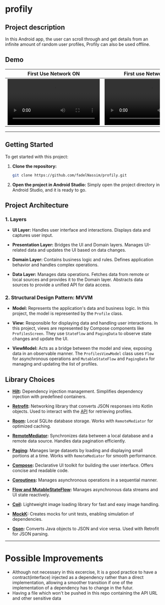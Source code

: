 # profily

## Project description 
In this Android app, the user can scroll through and get details from an infinite amount of random user profiles, Profily can also be used offline.

## Demo
| First Use Network ON  | First use Network OFF | Second use Network OFF |
| ------------- | ------------- | ------------- |
|<video src="https://github.com/user-attachments/assets/8de4f0fe-04be-4b1e-aaa7-41e53fee3126"/>|<video src="https://github.com/user-attachments/assets/ccb206f3-2ad9-4ad6-91c4-b15366e656e4"/>|<video src="https://github.com/user-attachments/assets/5233f68f-cebd-4969-aefe-5bc327626256"/>|

---

## Getting Started

To get started with this project:

1. **Clone the repository:**
   ```bash
   git clone https://github.com/fadelNassim/profily.git
   ```

2. **Open the project in Android Studio:**
   Simply open the project directory in Android Studio, and it is ready to go.

## Project Architecture

### 1. Layers

- **UI Layer:** 
  Handles user interface and interactions. Displays data and captures user input.

- **Presentation Layer:**
  Bridges the UI and Domain layers. Manages UI-related data and updates the UI based on data changes.

- **Domain Layer:**
  Contains business logic and rules. Defines application behavior and handles complex operations.

- **Data Layer:**
  Manages data operations. Fetches data from remote or local sources and provides it to the Domain layer. Abstracts data sources to provide a unified API for data access.

### 2. Structural Design Pattern: MVVM

- **Model:**
  Represents the application's data and business logic. In this project, the model is represented by the `Profile` class.

- **View:**
  Responsible for displaying data and handling user interactions. In this project, views are represented by Compose components like `ProfilesScreen`. They use `StateFlow` and `PagingData` to observe state changes and update the UI.

- **ViewModel:**
  Acts as a bridge between the model and view, exposing data in an observable manner. The `ProfilesViewModel` class uses `Flow` for asynchronous operations and `MutableStateFlow` and `PagingData` for managing and updating the list of profiles.

## Library Choices

- **[Hilt](https://dagger.dev/hilt/):** 
  Dependency injection management. Simplifies dependency injection with predefined containers.

- **[Retrofit](https://square.github.io/retrofit/):** 
  Networking library that converts JSON responses into Kotlin objects. Used to interact with the [API](https://randomuser.me/api/1.3/?seed=lydia&results=20&page=1) for retrieving profiles.

- **[Room](https://developer.android.com/training/data-storage/room):** 
  Local SQLite database storage. Works with `RemoteMediator` for optimized caching.

- **[RemoteMediator](https://developer.android.com/reference/kotlin/androidx/paging/RemoteMediator):** 
  Synchronizes data between a local database and a remote data source. Handles data pagination efficiently.

- **[Paging](https://developer.android.com/topic/libraries/architecture/paging/v3-overview):** 
  Manages large datasets by loading and displaying small portions at a time. Works with `RemoteMediator` for smooth performance.

- **[Compose](https://developer.android.com/jetpack/compose):** 
  Declarative UI toolkit for building the user interface. Offers concise and readable code.

- **[Coroutines](https://kotlinlang.org/docs/coroutines-overview.html):** 
  Manages asynchronous operations in a sequential manner.

- **[Flow and MutableStateFlow](https://kotlinlang.org/docs/flow.html):** 
  Manages asynchronous data streams and UI state reactively.

- **[Coil](https://coil-kt.github.io/coil/):** 
  Lightweight image loading library for fast and easy image handling.

- **[MockK](https://mockk.io/):** 
  Creates mocks for unit tests, enabling simulation of dependencies.

- **[Gson](https://github.com/google/gson):** 
  Converts Java objects to JSON and vice versa. Used with Retrofit for JSON parsing.

---

# Possible Improvements
- Although not necessary in this excercise, It is a good practice to have a contract(interface) injected as a dependency rather than a direct implementation, allowing a smoother transition if one of the implementation of a dependency has to change in the futur.
- Having a file which won't be pushed in this repo containing the API URL and other sensitive data
